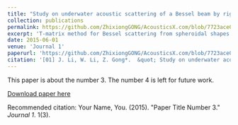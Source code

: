 ```yaml
---
title: "Study on underwater acoustic scattering of a Bessel beam by rigid objects with arbitrary shapes"
collection: publications
permalink: https://github.com/ZhixiongGONG/AcousticsX.com/blob/7723ace0bc8d5a3be6a27ed59c6978fdb301af63/files/Journal_01_2015APS_BesselSpheroid.pdf
excerpt: 'T-matrix method for Bessel scattering from spheroidal shapes.'
date: 2015-06-01
venue: 'Journal 1'
paperurl: 'https://github.com/ZhixiongGONG/AcousticsX.com/blob/7723ace0bc8d5a3be6a27ed59c6978fdb301af63/files/Journal_01_2015APS_BesselSpheroid.pdf'
citation: '[01] J. Li, W. Li, Z. Gong*.  &quot; Study on underwater acoustic scattering of a Bessel beam by rigid objects with arbitrary shapes.&quot; <i>Acta Phys. Sin.</i> 64(15) 154305. (2015)'
---
```

This paper is about the number 3. The number 4 is left for future work.

[Download paper here](https://github.com/ZhixiongGONG/AcousticsX.com/blob/7723ace0bc8d5a3be6a27ed59c6978fdb301af63/files/Journal_01_2015APS_BesselSpheroid.pdf)

Recommended citation: Your Name, You. (2015). "Paper Title Number 3." <i>Journal 1</i>. 1(3).
